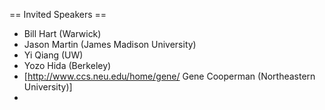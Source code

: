 == Invited Speakers ==

  * Bill Hart (Warwick)
  * Jason Martin (James Madison University)
  * Yi Qiang (UW)
  * Yozo Hida (Berkeley)
  * [http://www.ccs.neu.edu/home/gene/ Gene Cooperman (Northeastern University)]
  * 
